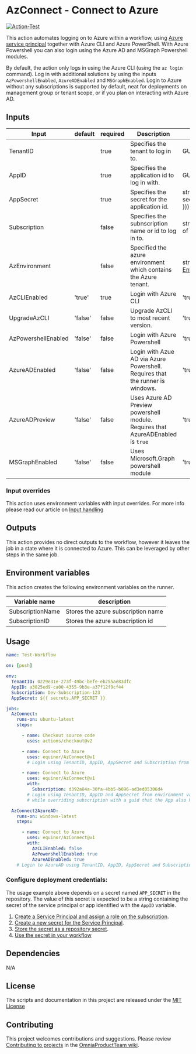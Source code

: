 # AzConnect - Connect to Azure

[![Action-Test](https://github.com/equinor/AzConnect/actions/workflows/Action-Test.yml/badge.svg)](https://github.com/equinor/AzConnect/actions/workflows/Action-Test.yml)

This action automates logging on to Azure within a workflow, using [Azure service principal](https://docs.microsoft.com/azure/active-directory/develop/app-objects-and-service-principals)
together with Azure CLI and Azure PowerShell. With Azure Powershell you can also login using the Azure AD and MSGraph Powershell modules.

By default, the action only logs in using the Azure CLI (using the `az login` command).
Log in with additional solutions by using the inputs `AzPowershellEnabled`, `AzureADEnabled` and `MSGraphEnabled`.
Login to Azure without any subscriptions is supported by default, neat for deployments on management group or tenant scope, or if you plan on interacting with Azure AD.

## Inputs

| Input               | default | required | Description                                                                     | allowed values                                                                                   |
| ------------------- | ------- | -------- | ------------------------------------------------------------------------------- | ------------------------------------------------------------------------------------------------ |
| TenantID            |         | true     | Specifies the tenant to log in to.                                              | GUID                                                                                             |
| AppID               |         | true     | Specifies the application id to log in with.                                    | GUID                                                                                             |
| AppSecret           |         | true     | Specifies the secret for the application id.                                    | string (use ${{ secrets.APP_SECRET }})                                                           |
| Subscription        |         | false    | Specifies the subnscription name or id to log in to.                            | string (GUID or name of subscription)                                                            |
| AzEnvironment       |         | false    | Specified the azure environment which contains the Azure tenant.                | string, [Azure Environments](https://docs.microsoft.com/en-us/cli/azure/manage-clouds-azure-cli) |
| AzCLIEnabled        | 'true'  | true     | Login with Azure CLI                                                            | 'true'/'false'                                                                                   |
| UpgradeAzCLI        | 'false' | false    | Upgrade AzCLI to most recent version.                                           | 'true'/'false'                                                                                   |
| AzPowershellEnabled | 'false' | false    | Login with Azure Powershell                                                     | 'true'/'false'                                                                                   |
| AzureADEnabled      | 'false' | false    | Login with Azue AD via Azure Powershell. Requires that the runner is windows.   | 'true'/'false'                                                                                   |
| AzureADPreview      | 'false' | false    | Uses Azure AD Preview powershell module. Requires that AzureADEnabled is `true` | 'true'/'false'                                                                                   |
| MSGraphEnabled      | 'false' | false    | Uses Microsoft.Graph powershell module                                          | 'true'/'false'                                                                                   |

### Input overrides

This action uses environment variables with input overrides. For more info please read our article on [Input handling](https://github.com/equinor/OmniaProductTeam/wiki/About-our-actions#input-handling)

## Outputs

This action provides no direct outputs to the workflow, however it leaves the job in a state where it is connected to Azure.
This can be leveraged by other steps in the same job.

## Environment variables

This action creates the following environment variables on the runner.

| Variable name    | description                        |
| ---------------- | ---------------------------------- |
| SubscriptionName | Stores the azure subscription name |
| SubscriptionID   | Stores the azure subscription id   |

## Usage

```yaml
name: Test-Workflow

on: [push]

env:
  TenantID: 0229e31e-273f-49bc-befe-eb255ae83dfc
  AppID: a3825ed9-ca00-4355-9b3e-a37f12f9cf44
  Subscription: Dev-Subscription-123
  AppSecret: ${{ secrets.APP_SECRET }}

jobs:
  AzConnect:
    runs-on: ubuntu-latest
    steps:

      - name: Checkout source code
        uses: actions/checkout@v2

      - name: Connect to Azure
        uses: equinor/AzConnect@v1
        # Login using TenantID, AppID, AppSecret and Subscription from environment variables.

      - name: Connect to Azure
        uses: equinor/AzConnect@v1
        with:
          Subscription: d392a84a-30fa-4bb5-b096-ad3ed05306d4
        # Login using TenantID, AppID and AppSecret from environment variables,
        # while overriding subscription with a guid that the App also has access to.

  AzConnect2AzureAD:
    runs-on: windows-latest
    steps:

      - name: Connect to Azure
        uses: equinor/AzConnect@v1
        with:
          AzCLIEnabled: false
          AzPowershellEnabled: true
          AzureADEnabled: true
    # Login to AzureAD using TenantID, AppID, AppSecret and Subscription from environment variables.

```


### Configure deployment credentials:

The usage example above depends on a secret named `APP_SECRET` in the repository.
The value of this secret is expected to be a string containing the secret of the service principal or app identified with the `AppID` variable.

1. [Create a Service Principal and assign a role on the subscription](https://docs.microsoft.com/en-us/azure/active-directory/develop/howto-create-service-principal-portal).
2. [Create a new secret for the Service Principal](https://docs.microsoft.com/en-us/azure/active-directory/develop/howto-create-service-principal-portal#option-2-create-a-new-application-secret).
3. [Store the secret as a repository secret](https://docs.github.com/en/actions/reference/encrypted-secrets#creating-encrypted-secrets-for-a-repository).
4. [Use the secret in your workflow](https://docs.github.com/en/actions/reference/encrypted-secrets#using-encrypted-secrets-in-a-workflow)
## Dependencies

N/A

## License

The scripts and documentation in this project are released under the [MIT License](LICENSE)

## Contributing

This project welcomes contributions and suggestions. Please review [Contributing to projects](https://github.com/equinor/OmniaProductTeam/wiki/How-to-contribute) in the [OmniaProductTeam wiki](https://github.com/equinor/OmniaProductTeam/wiki).
